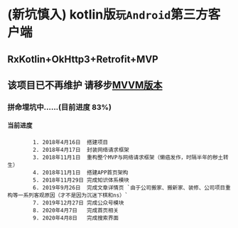 # (新坑慎入) kotlin版`玩Android`第三方客户端
## RxKotlin+OkHttp3+Retrofit+MVP

## 该项目已不再维护 请移步[MVVM版本](https://github.com/chengxinping/WanAdnroidMVVM)

### 拼命埋坑中......(目前进度 83%)
#### 当前进度 
            1. 2018年4月16日  搭建项目
            2. 2018年4月17日  封装网络请求框架
            3. 2018年11月1日  重构整个MVP与网络请求框架（懒癌发作，时隔半年的秽土转生）
            4. 2018年11月1日  搭建APP首页架构
            5. 2018年11月29日 完成知识体系模块
            6. 2019年9月26日  完成文章详情页 `由于公司搬家、搬新家、装修、公司项目重构等一系列客观原因（才不是因为沉迷下棋和ns）`
            7. 2019年12月27日 完成公众号模块
            8. 2020年4月7日   完成首页相关
            9. 2020年4月8日   完成搜索界面
